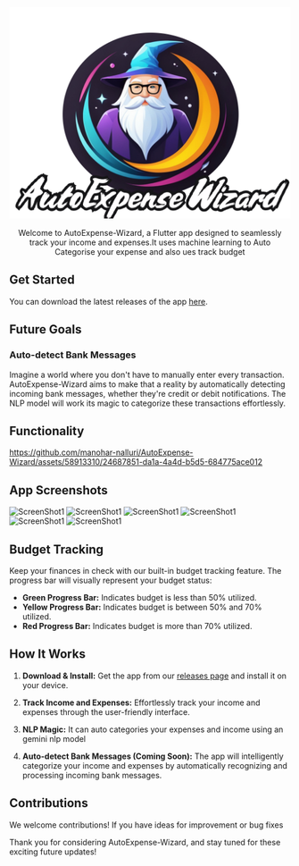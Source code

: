 <div align="center">
  <img width="600" src="assets/appBanner.png" alt="Spotube Logo">

Welcome to AutoExpense-Wizard, a Flutter app designed to seamlessly track your income and expenses.It uses machine learning to Auto Categorise your expense and also ues track budget 
</div>

## Get Started

You can download the latest releases of the app [here](https://github.com/manohar-nalluri/AutoExpense-Wizard/releases).

## Future Goals

### Auto-detect Bank Messages

Imagine a world where you don't have to manually enter every transaction. AutoExpense-Wizard aims to make that a reality by automatically detecting incoming bank messages, whether they're credit or debit notifications. The NLP model will work its magic to categorize these transactions effortlessly.


## Functionality



https://github.com/manohar-nalluri/AutoExpense-Wizard/assets/58913310/24687851-da1a-4a4d-b5d5-684775ace012


## App Screenshots

<img width="180" src=https://github.com/manohar-nalluri/AutoExpense-Wizard/assets/58913310/1a0ac147-e7c5-458c-9b6e-2753bb1a411d alt="ScreenShot1">
<img width="180" src=https://github.com/manohar-nalluri/AutoExpense-Wizard/assets/58913310/b8dbec0c-b312-49e6-988d-ed065039680a alt="ScreenShot1">
<img width="180" src=https://github.com/manohar-nalluri/AutoExpense-Wizard/assets/58913310/4704dfbf-0811-404b-a0c9-8f8c55f0438c alt="ScreenShot1">
<img width="180" src=https://github.com/manohar-nalluri/AutoExpense-Wizard/assets/58913310/9b14757b-5aaa-4d34-aae9-cbec6d9d4099 alt="ScreenShot1">
<img width="180" src=https://github.com/manohar-nalluri/AutoExpense-Wizard/assets/58913310/b6a20266-62c1-4701-aa64-a7bf30aff845 alt="ScreenShot1">
<img width="180" src=https://github.com/manohar-nalluri/AutoExpense-Wizard/assets/58913310/1a7e3ac8-9ef0-4c3d-99a4-0634def8c788 alt="ScreenShot1">











## Budget Tracking

Keep your finances in check with our built-in budget tracking feature. The progress bar will visually represent your budget status:

- **Green Progress Bar:** Indicates budget is less than 50% utilized.
- **Yellow Progress Bar:** Indicates budget is between 50% and 70% utilized.
- **Red Progress Bar:** Indicates budget is more than 70% utilized.

## How It Works

1. **Download & Install:** Get the app from our [releases page](https://github.com/manohar-nalluri/AutoExpense-Wizard/releases) and install it on your device.

2. **Track Income and Expenses:** Effortlessly track your income and expenses through the user-friendly interface.

3. **NLP Magic:** It can auto categories your expenses and income using an gemini nlp model

4. **Auto-detect Bank Messages (Coming Soon):** The app will intelligently categorize your income and expenses by automatically recognizing and processing incoming bank messages.

## Contributions

We welcome contributions! If you have ideas for improvement or bug fixes


Thank you for considering AutoExpense-Wizard, and stay tuned for these exciting future updates!
